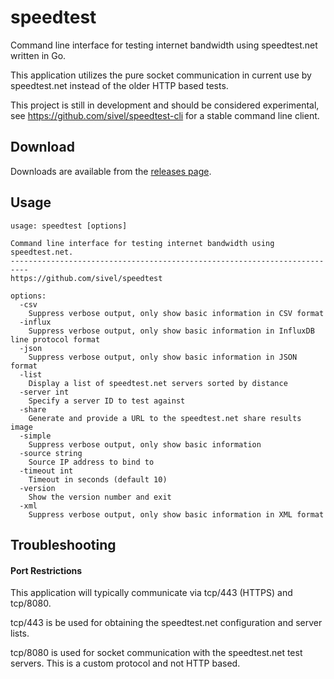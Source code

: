 # speedtest

Command line interface for testing internet bandwidth using speedtest.net written in Go.

This application utilizes the pure socket communication in current use by speedtest.net instead of the older HTTP based tests.

This project is still in development and should be considered experimental, see https://github.com/sivel/speedtest-cli for a stable command line client.

## Download

Downloads are available from the [releases page](https://github.com/sivel/speedtest/releases).

## Usage

```
usage: speedtest [options]

Command line interface for testing internet bandwidth using speedtest.net.
--------------------------------------------------------------------------
https://github.com/sivel/speedtest

options:
  -csv
    Suppress verbose output, only show basic information in CSV format
  -influx
    Suppress verbose output, only show basic information in InfluxDB line protocol format    
  -json
    Suppress verbose output, only show basic information in JSON format
  -list
    Display a list of speedtest.net servers sorted by distance
  -server int
    Specify a server ID to test against
  -share
    Generate and provide a URL to the speedtest.net share results image
  -simple
    Suppress verbose output, only show basic information
  -source string
    Source IP address to bind to
  -timeout int
    Timeout in seconds (default 10)
  -version
    Show the version number and exit
  -xml
    Suppress verbose output, only show basic information in XML format
```

## Troubleshooting

#### Port Restrictions

This application will typically communicate via tcp/443 (HTTPS) and tcp/8080.

tcp/443 is be used for obtaining the speedtest.net configuration and server lists.

tcp/8080 is used for socket communication with the speedtest.net test servers. This is a custom protocol and not HTTP based.

